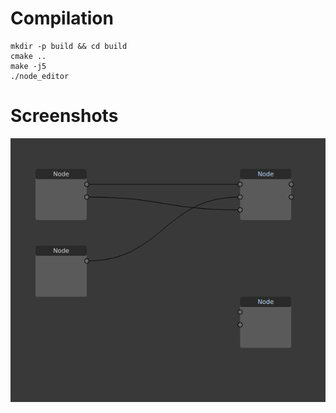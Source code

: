 # Compilation

```
mkdir -p build && cd build
cmake ..
make -j5
./node_editor
```

# Screenshots

![](https://github.com/alexesDev/node_editor/blob/master/preview.png)
